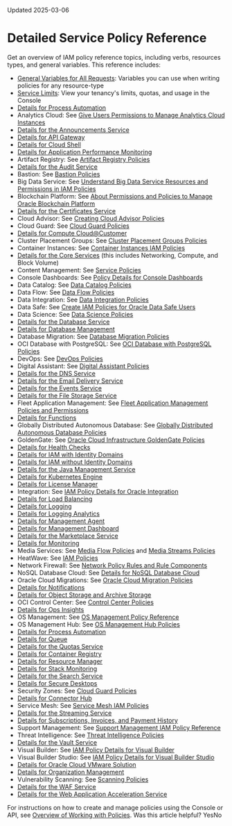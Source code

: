 Updated 2025-03-06
# Detailed Service Policy Reference
Get an overview of IAM policy reference topics, including verbs, resources types, and general variables.
This reference includes:
  * [General Variables for All Requests](https://docs.oracle.com/en-us/iaas/Content/Identity/policyreference/policyreference_topic-General_Variables_for_All_Requests.htm "Use the following general variables for all requests"): Variables you can use when writing policies for any resource-type
  * [Service Limits](https://docs.oracle.com/en-us/iaas/Content/General/Concepts/servicelimits.htm#Viewing): View your tenancy's limits, quotas, and usage in the Console
  * [Details for Process Automation](https://docs.oracle.com/en-us/iaas/Content/Identity/policyreference/processautomationpolicyreference.htm#Details_for_Resource_Manager)
  * Analytics Cloud: See [Give Users Permissions to Manage Analytics Cloud Instances](https://docs.oracle.com/iaas/analytics-cloud/doc/manage-service-access-and-security.html#ACOCI-GUID-AD228332-AC01-4EEE-8994-68D044605D37)
  * [Details for the Announcements Service](https://docs.oracle.com/en-us/iaas/Content/Identity/policyreference/announcementspolicyreference.htm#Details_for_the_Announcements_Service)
  * [Details for API Gateway](https://docs.oracle.com/en-us/iaas/Content/Identity/policyreference/apigatewaypolicyreference.htm#Details_for_API_Gateway)
  * [Details for Cloud Shell](https://docs.oracle.com/en-us/iaas/Content/Identity/policyreference/cloudshellpolicyreference.htm#cloudshellpolicyreference)
  * [Details for Application Performance Monitoring](https://docs.oracle.com/en-us/iaas/Content/Identity/policyreference/apmpolicyreference.htm#apmpolicyreference "Details for Application Performance Monitoring")
  * Artifact Registry: See [Artifact Registry Policies](https://docs.oracle.com/iaas/Content/artifacts/iam-policies.htm)
  * [Details for the Audit Service](https://docs.oracle.com/en-us/iaas/Content/Identity/policyreference/auditpolicyreference.htm#Details_for_the_Audit_Service)
  * Bastion: See [Bastion Policies](https://docs.oracle.com/iaas/Content/Bastion/Reference/bastionpolicyreference.htm)
  * Big Data Service: See [Understand Big Data Service Resources and Permissions in IAM Policies](https://docs.oracle.com/iaas/bigdata/get-started.htm#policies-permissions)
  * Blockchain Platform: See [About Permissions and Policies to Manage Oracle Blockchain Platform](https://docs.oracle.com/en/cloud/paas/blockchain-cloud/administeroci/set-users-and-application-roles.html)
  * [Details for the Certificates Service](https://docs.oracle.com/en-us/iaas/Content/Identity/policyreference/certificatespolicyreference.htm#certificatespolicyreference "Learn the details about permissions for the Certificates service so you can write policies to control access to its resources.")
  * Cloud Advisor: See [Creating Cloud Advisor Policies](https://docs.oracle.com/iaas/Content/CloudAdvisor/Reference/cloudadvisorpolicyreference.htm)
  * Cloud Guard: See [Cloud Guard Policies](https://docs.oracle.com/iaas/cloud-guard/using/policies.htm)
  * [Details for Compute Cloud@Customer](https://docs.oracle.com/iaas/compute-cloud-at-customer/topics/iam/policy-reference.htm)
  * Cluster Placement Groups: See [Cluster Placement Groups Policies](https://docs.oracle.com/iaas/Content/cluster-placement-groups/policy-reference.htm)
  * Container Instances: See [Container Instances IAM Policies](https://docs.oracle.com/iaas/Content/container-instances/permissions/policy-reference.htm)
  * [Details for the Core Services](https://docs.oracle.com/en-us/iaas/Content/Identity/policyreference/corepolicyreference.htm#Details_for_the_Core_Services) (this includes Networking, Compute, and Block Volume)
  * Content Management: See [Service Policies](https://docs.oracle.com/iaas/content-and-experience/doc/service-limits-quotas-policies-and-events.html#GUID-487A8F8A-D89D-4F3F-BABF-DBEA33D55F65)
  * Console Dashboards: See [Policy Details for Console Dashboards](https://docs.oracle.com/iaas/Content/Dashboards/Reference/dashboardspolicyreference.htm)
  * Data Catalog: See [Data Catalog Policies](https://docs.oracle.com/iaas/data-catalog/using/policies.htm)
  * Data Flow: See [Data Flow Policies](https://docs.oracle.com/iaas/data-flow/using/policies.htm)
  * Data Integration: See [Data Integration Policies](https://docs.oracle.com/iaas/data-integration/using/policies.htm)
  * Data Safe: See [Create IAM Policies for Oracle Data Safe Users](https://docs.oracle.com/en/cloud/paas/data-safe/admds/create-iam-policies-oracle-data-safe-users.html)
  * Data Science: See [Data Science Policies](https://docs.oracle.com/iaas/data-science/using/policies.htm)
  * [Details for the Database Service](https://docs.oracle.com/en-us/iaas/Content/Identity/policyreference/databasepolicyreference.htm#Details_for_the_Database_Service)
  * [Details for Database Management](https://docs.oracle.com/en-us/iaas/Content/Identity/policyreference/dbmgmtpolicyreference.htm#dbmgmt)
  * Database Migration: See [Database Migration Policies](https://docs.oracle.com/iaas/database-migration/doc/policies.html)
  * OCI Database with PostgreSQL: See [OCI Database with PostgreSQL Policies](https://docs.oracle.com/iaas/Content/postgresql/policies.htm)
  * DevOps: See [DevOps Policies](https://docs.oracle.com/iaas/Content/devops/using/devops_iampolicies.htm)
  * Digital Assistant: See [Digital Assistant Policies](https://docs.oracle.com/iaas/digital-assistant/doc/order-service-and-provision-instance.html#GUID-EB06833C-7B1C-46F6-B63C-1F23375CEB7E)
  * [Details for the DNS Service](https://docs.oracle.com/en-us/iaas/Content/Identity/policyreference/dnspolicyreference.htm#Details_for_the_DNS_Service)
  * [Details for the Email Delivery Service](https://docs.oracle.com/en-us/iaas/Content/Identity/policyreference/emailpolicyreference.htm#Details_for_the_Email_Service)
  * [Details for the Events Service](https://docs.oracle.com/en-us/iaas/Content/Identity/policyreference/cloudeventspolicyreference.htm#Details_for_the_Events_Service)
  * [Details for the File Storage Service](https://docs.oracle.com/en-us/iaas/Content/Identity/policyreference/filestoragepolicyreference.htm#Details_for_the_File_Storage_Service)
  * Fleet Application Management: See [Fleet Application Management Policies and Permissions](https://docs.oracle.com/iaas/Content/fleet-management/policies-permissions.htm)
  * [Details for Functions](https://docs.oracle.com/en-us/iaas/Content/Identity/policyreference/functionspolicyreference.htm#Details_for_Functions)
  * Globally Distributed Autonomous Database: See [Globally Distributed Autonomous Database Policies](https://docs.oracle.com/en/cloud/paas/globally-distributed-autonomous-database/user/policies.html#GUID-2AA048F1-23C9-4031-90CC-7C72F680A0E3)
  * GoldenGate: See [Oracle Cloud Infrastructure GoldenGate Policies](https://docs.oracle.com/iaas/goldengate/doc/policies.html)
  * [Details for Health Checks](https://docs.oracle.com/en-us/iaas/Content/Identity/policyreference/healthcheckpolicyreference.htm#top "Review advanced details for writing policies to control access to the Health Checks service.")
  * [Details for IAM with Identity Domains](https://docs.oracle.com/en-us/iaas/Content/Identity/policyreference/iampolicyreference.htm#top)
  * [Details for IAM without Identity Domains](https://docs.oracle.com/en-us/iaas/Content/Identity/Reference/iampolicyreference.htm#top)
  * [Details for the Java Management Service](https://docs.oracle.com/en-us/iaas/Content/Identity/policyreference/javamanagementreference.htm#autonomousjavareference)
  * [Details for Kubernetes Engine](https://docs.oracle.com/en-us/iaas/Content/Identity/policyreference/contengpolicyreference.htm#Details_for_Container_Engine_for_Kubernetes)
  * [Details for License Manager](https://docs.oracle.com/en-us/iaas/Content/Identity/policyreference/licensemanagerpolicyreference.htm#licensemanagerpolicyreference "This topic covers details for writing policies to control access to the License Manager.")
  * Integration: See [IAM Policy Details for Oracle Integration](https://docs.oracle.com/iaas/integration/doc/iam-policy-permissions.html)
  * [Details for Load Balancing](https://docs.oracle.com/en-us/iaas/Content/Identity/policyreference/lbpolicyreference.htm#Details_for_Load_Balancing)
  * [Details for Logging](https://docs.oracle.com/en-us/iaas/Content/Identity/policyreference/loggingpolicyreference.htm#loggingpolicyreference)
  * [Details for Logging Analytics](https://docs.oracle.com/en-us/iaas/Content/Identity/policyreference/loganalyticspolicyreference.htm#Details_for_Log_Analytics)
  * [Details for Management Agent](https://docs.oracle.com/en-us/iaas/Content/Identity/policyreference/managementagentpolicyreference.htm#managementagent)
  * [Details for Management Dashboard](https://docs.oracle.com/en-us/iaas/Content/Identity/policyreference/managementdashboardpolicyreference.htm#Details_for_Management_Dashboard)
  * [Details for the Marketplace Service](https://docs.oracle.com/en-us/iaas/Content/Identity/policyreference/marketplacepolicyreference.htm#Details_for_the_Marketplace_Service "Details for the Marketplace Service")
  * [Details for Monitoring](https://docs.oracle.com/en-us/iaas/Content/Identity/policyreference/monitoringpolicyreference.htm#Details_for_Monitoring)
  * Media Services: See [Media Flow Policies](https://docs.oracle.com/iaas/Content/media-services/mediaflow/mf-iam-policies.htm) and [Media Streams Policies](https://docs.oracle.com/iaas/Content/media-services/mediastreams/ms-iam-policies.htm)
  * HeatWave: See [IAM Policies](https://docs.oracle.com/iaas/mysql-database/doc/policy-details-mysql-database-service.html)
  * Network Firewall: See [Network Policy Rules and Rule Components](https://docs.oracle.com/iaas/Content/network-firewall/policies.htm)
  * NoSQL Database Cloud: See [Details for NoSQL Database Cloud](https://docs.oracle.com/en/cloud/paas/nosql-cloud/odsql/#GUID-C194529F-2B38-4BDE-9777-2D3C0CF248D3)
  * Oracle Cloud Migrations: See [Oracle Cloud Migration Policies](https://docs.oracle.com/iaas/Content/cloud-migration/cloud-migration-ocm-iam-policies.htm)
  * [Details for Notifications](https://docs.oracle.com/en-us/iaas/Content/Identity/policyreference/notificationpolicyreference.htm#top "Write policies to control access to the Notifications service.")
  * [Details for Object Storage and Archive Storage](https://docs.oracle.com/en-us/iaas/Content/Identity/policyreference/objectstoragepolicyreference.htm#Details_for_Object_Storage_Archive_Storage_and_Data_Transfer)
  * OCI Control Center: See [Control Center Policies](https://docs.oracle.com/iaas/Content/control-center/policies-permissions.htm)
  * [Details for Ops Insights](https://docs.oracle.com/en-us/iaas/Content/Identity/policyreference/operationsinsightspolicyreference.htm#operations-insights)
  * OS Management: See [OS Management Policy Reference](https://docs.oracle.com/iaas/os-management/osms/osms-policy-reference.htm#osms-details)
  * OS Management Hub: See [OS Management Hub Policies](https://docs.oracle.com/iaas/osmh/doc/policies.htm)
  * [Details for Process Automation](https://docs.oracle.com/en-us/iaas/Content/Identity/policyreference/processautomationpolicyreference.htm#Details_for_Resource_Manager)
  * [Details for Queue](https://docs.oracle.com/iaas/Content/queue/policy-reference.htm)
  * [Details for the Quotas Service](https://docs.oracle.com/en-us/iaas/Content/Identity/policyreference/quotaspolicyreference.htm#Details_for_the_Quotas_Service)
  * [Details for Container Registry](https://docs.oracle.com/en-us/iaas/Content/Identity/policyreference/registrypolicyreference.htm#Details_for_Registry)
  * [Details for Resource Manager](https://docs.oracle.com/en-us/iaas/Content/Identity/policyreference/resourcemanagerpolicyreference.htm#Details_for_Resource_Manager "Review details for writing policies to control access to the Resource Manager service.")
  * [Details for Stack Monitoring](https://docs.oracle.com/en-us/iaas/Content/Identity/policyreference/stackmonitoringpolicyreference.htm#stack-monitoring "Learn about details for writing policies to control access to the Stack Monitoring service.")
  * [Details for the Search Service](https://docs.oracle.com/en-us/iaas/Content/Identity/policyreference/searchpolicyreference.htm#Details_for_Search)
  * [Details for Secure Desktops](https://docs.oracle.com/iaas/secure-desktops/policies.htm)
  * Security Zones: See [Cloud Guard Policies](https://docs.oracle.com/iaas/cloud-guard/using/policies.htm)
  * [Details for Connector Hub](https://docs.oracle.com/en-us/iaas/Content/Identity/policyreference/serviceconnectorhubpolicyreference.htm#Details_for_the_Notifications_Service "Review details for writing policies to control access to the Connector Hub service.")
  * Service Mesh: See [Service Mesh IAM Policies](https://docs.oracle.com/iaas/Content/service-mesh/iam-policy-reference.htm)
  * [Details for the Streaming Service](https://docs.oracle.com/en-us/iaas/Content/Identity/policyreference/streamingpolicyreference.htm#Details_for_the_Streaming_Service)
  * [Details for Subscriptions, Invoices, and Payment History](https://docs.oracle.com/en-us/iaas/Content/Identity/policyreference/subsinvoicepaymenthistoryreference.htm#subsinvoicepaymenthistoryreference "This topic covers details for writing policies to control access to the Subscriptions, Invoices, and Payment History pages in Billing and Cost Management.")
  * Support Management: See [Support Management IAM Policy Reference](https://docs.oracle.com/iaas/Content/GSG/support/policy-reference.htm)
  * Threat Intelligence: See [Threat Intelligence Policies](https://docs.oracle.com/iaas/Content/threat-intel/using/policies.htm)
  * [Details for the Vault Service](https://docs.oracle.com/en-us/iaas/Content/Identity/policyreference/keypolicyreference.htm#Details_for_the_Vault_Service "Vault service details")
  * Visual Builder: See [IAM Policy Details for Visual Builder](https://docs.oracle.com/iaas/visual-builder/doc/iam-policy-permissions-1.html#GUID-A74EEBD0-9F23-4CB0-855B-266BBBEB81F1)
  * Visual Builder Studio: See [IAM Policy Details for Visual Builder Studio](https://docs.oracle.com/iaas/visual-builder-studio/doc/write-iam-policies-that-control-access-vb-studio-gen2.html)
  * [Details for Oracle Cloud VMware Solution](https://docs.oracle.com/en-us/iaas/Content/Identity/policyreference/ocvspolicyreference.htm#Details_for_Oracle_Cloud_VMware_Solution)
  * [Details for Organization Management](https://docs.oracle.com/en-us/iaas/Content/Identity/policyreference/organizationsreference.htm#organizationmanagementreference "This topic covers details for writing policies to control access to Organization Management.")
  * Vulnerability Scanning: See [Scanning Policies](https://docs.oracle.com/iaas/scanning/using/iam-policies.htm)
  * [Details for the WAF Service](https://docs.oracle.com/en-us/iaas/Content/Identity/policyreference/wafpolicyreference.htm#Details_for_the_WAF_Service)
  * [Details for the Web Application Acceleration Service](https://docs.oracle.com/en-us/iaas/Content/Identity/policyreference/waapolicyreference.htm#Details_for_the_WAA_Service "Details for the Web Application Acceleration Service")


For instructions on how to create and manage policies using the Console or API, see [Overview of Working with Policies](https://docs.oracle.com/en-us/iaas/Content/Identity/policymgmt/managingpolicies.htm#overview_policies).
Was this article helpful?
YesNo

